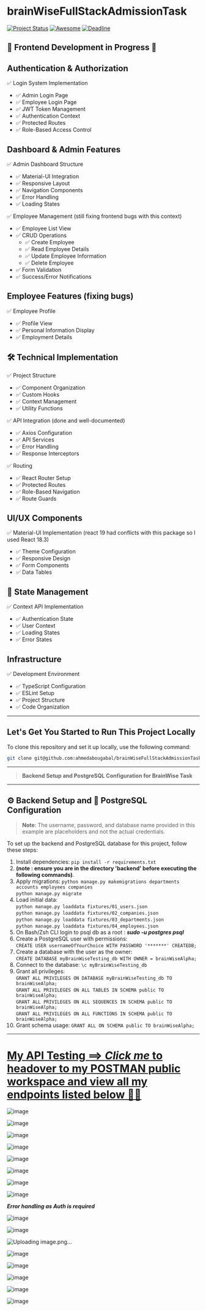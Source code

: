 # brainWiseFullStackAdmissionTask


[![Project Status](https://img.shields.io/badge/status-Under%20Construction-yellow)](https://github.com/yourusername/mernStackMilestoneProject_ITI)  [![Awesome](https://cdn.rawgit.com/sindresorhus/awesome/d7305f38d29fed78fa85652e3a63e154dd8e8829/media/badge.svg)](https://github.com/sindresorhus/awesome)  [![Deadline](https://img.shields.io/badge/deadline-12/12/2024-red)](https://github.com/yourusername/mernStackMilestoneProject_ITI)




## 🚧 Frontend Development in Progress 🚧
##  Authentication & Authorization
✅ Login System Implementation
  - ✅ Admin Login Page
  - ✅ Employee Login Page
  - ✅ JWT Token Management
  - ✅ Authentication Context
  - ✅ Protected Routes
  - ✅ Role-Based Access Control

## Dashboard & Admin Features
✅ Admin Dashboard Structure
  - ✅ Material-UI Integration
  - ✅ Responsive Layout
  - ✅ Navigation Components
  - ✅ Error Handling
  - ✅ Loading States

✅ Employee Management (still fixing frontend bugs with this context)
  - ✅ Employee List View
  - ✅ CRUD Operations
    - ✅ Create Employee
    - ✅ Read Employee Details
    - ✅ Update Employee Information
    - ✅ Delete Employee
  - ✅ Form Validation
  - ✅ Success/Error Notifications

##  Employee Features (fixing bugs)
✅ Employee Profile
  - ✅ Profile View
  - ✅ Personal Information Display
  - ✅ Employment Details

## 🛠 Technical Implementation
✅ Project Structure
  - ✅ Component Organization
  - ✅ Custom Hooks
  - ✅ Context Management
  - ✅ Utility Functions

✅ API Integration (done and well-documented)
  - ✅ Axios Configuration
  - ✅ API Services
  - ✅ Error Handling
  - ✅ Response Interceptors

✅ Routing
  - ✅ React Router Setup
  - ✅ Protected Routes
  - ✅ Role-Based Navigation
  - ✅ Route Guards

## UI/UX Components
✅ Material-UI Implementation (react 19 had conflicts with this package so I used React 18.3)
  - ✅ Theme Configuration
  - ✅ Responsive Design
  - ✅ Form Components
  - ✅ Data Tables

## 🔄 State Management
✅ Context API Implementation
  - ✅ Authentication State
  - ✅ User Context
  - ✅ Loading States
  - ✅ Error States

## Infrastructure
✅ Development Environment
  - ✅ TypeScript Configuration
  - ✅ ESLint Setup
  - ✅ Project Structure
  - ✅ Code Organization


---

## Let's Get You Started to Run This Project Locally

To clone this repository and set it up locally, use the following command:

```bash
git clone git@github.com:ahmedabougabal/brainWiseFullStackAdmissionTask.git

```
---

> **Backend Setup and PostgreSQL Configuration for BrainWise Task**

---

## ⚙️ Backend Setup and 🐘 PostgreSQL Configuration

> **Note**: The username, password, and database name provided in this example are placeholders and not the actual credentials.
> 
To set up the backend and PostgreSQL database for this project, follow these steps:

1. Install dependencies: `pip install -r requirements.txt`
2. **__(note : ensure you are in the directory 'backend' before executing the following commands)__**.
3. Apply migrations:
   `python manage.py makemigrations departments accounts employees companies`  
   `python manage.py migrate`  
4. Load initial data:  
   `python manage.py loaddata fixtures/01_users.json`  
   `python manage.py loaddata fixtures/02_companies.json`  
   `python manage.py loaddata fixtures/03_departments.json`  
   `python manage.py loaddata fixtures/04_employees.json`
5. On Bash/Zsh CLI login to psql db as a root : *__sudo -u postgres psql__*
6. Create a PostgreSQL user with permissions:  
   `CREATE USER usernameOfYourChoice WITH PASSWORD '*******' CREATEDB;`  
7. Create a database with the user as the owner:  
   `CREATE DATABASE myBrainWiseTesting_db WITH OWNER = brainWiseAlpha;`  
8. Connect to the database: `\c myBrainWiseTesting_db`  
9. Grant all privileges:  
   `GRANT ALL PRIVILEGES ON DATABASE myBrainWiseTesting_db TO brainWiseAlpha;`  
   `GRANT ALL PRIVILEGES ON ALL TABLES IN SCHEMA public TO brainWiseAlpha;`  
   `GRANT ALL PRIVILEGES ON ALL SEQUENCES IN SCHEMA public TO brainWiseAlpha;`  
   `GRANT ALL PRIVILEGES ON ALL FUNCTIONS IN SCHEMA public TO brainWiseAlpha;`  
10. Grant schema usage: `GRANT ALL ON SCHEMA public TO brainWiseAlpha;`

---

# [My API Testing ==> **_Click me_** to headover to my **POSTMAN** public workspace and view all my endpoints listed below 👨‍💻 ](https://www.postman.com/golden-noobie/brainwise-admission-api-testing-by-ahmed-abou-gabal/collection/gyjljwr/brainwise-admission-api-testing?action=share&creator=38508690)

![image](https://github.com/user-attachments/assets/246fc533-dfef-4283-9ad5-17ed6fa594a2)


![image](https://github.com/user-attachments/assets/4adb1222-a158-4938-88d1-0c423a8fd4c4)


![image](https://github.com/user-attachments/assets/47a65efc-17f9-4fbe-9552-ab6c4106166a)


![image](https://github.com/user-attachments/assets/2c8d79cf-650c-4590-a671-d651c26fb968)


![image](https://github.com/user-attachments/assets/a8ead064-f60d-4cdf-bd1e-d778e4fa90ba)


![image](https://github.com/user-attachments/assets/0184ac91-3ec7-4b46-958b-ecbf1b43d923)


![image](https://github.com/user-attachments/assets/bf62d0de-e582-416d-bbf3-5ec2c16fa9ef)


![image](https://github.com/user-attachments/assets/5d56bbd5-e9e5-4e5b-a661-996a126bb807)

**_Error handling as Auth is required_**

![image](https://github.com/user-attachments/assets/ff1f71be-dce8-45c5-8dcd-67e6d190f32f)

![image](https://github.com/user-attachments/assets/9043e9d6-312f-4f52-9e99-bb25b8ab85f4)


![Uploading image.png…]()


![image](https://github.com/user-attachments/assets/5546ddc3-0af6-443d-87a2-051211fa34b7)


![image](https://github.com/user-attachments/assets/8462e2e3-cf77-4064-959e-10443dcd1948)


![image](https://github.com/user-attachments/assets/ab1dbb6c-d765-4043-8d33-a3d35f694f7e)


![image](https://github.com/user-attachments/assets/f9b96457-d19c-4c5d-bd44-5c2027c50c28)


![image](https://github.com/user-attachments/assets/1077cdf0-152e-4308-977e-7e67cab62196)


